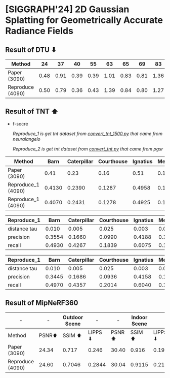 # [SIGGRAPH'24] 2D Gaussian Splatting for Geometrically Accurate Radiance Fields


## Result of DTU ⬇

| Method               | 24   | 37   | 40   | 55   | 63   | 65   | 69   | 83   | 97   | 105  | 106  | 110  | 114  | 118  | 122  | Mean | Time(min)   |
|----------------------|------|------|------|------|------|------|------|------|------|------|------|------|------|------|------|------|-------------|
| Paper (3090)         | 0.48 | 0.91 | 0.39 | 0.39 | 1.01 | 0.83 | 0.81 | 1.36 | 1.27 | 0.76 | 0.70 | 1.40 | 0.40 | 0.76 | 0.52 | 0.80 | 10.9        |
| Reproduce (4090)     | 0.50 | 0.79 | 0.36 | 0.43 | 1.39 | 0.84 | 0.80 | 1.27 | 1.25 | 0.64 | 0.66 | 1.08 | 0.42 | 0.61 | 0.55 | 0.86 | 6.6833      |

## Result of TNT ⬆

- f-socre
  
  _Reproduce_1 is get tnt dataset from [convert_tnt_1500.py](../../Preliminaries/preprocess/convert_tnt_1500.py) that came from neuralangelo_

  _Reproduce_2 is get tnt dataset from [convert_tnt.py](../../Preliminaries/preprocess/convert_tnt.py) that came from pgsr_

  
  

| Method              | Barn   | Caterpillar   | Courthouse| Ignatius   | Meetingroom   | Truck   | Mean   | Time(min)   | 
|---------------------|--------|---------------|-----------|------------|---------------|---------|--------|-------------|
| Paper (3090)        | 0.41   | 0.23          | 0.16      | 0.51       | 0.17          | 0.45    | 0.32   | 15.5        |
| Reproduce_1 (4090)  | 0.4130 | 0.2390        | 0.1287    | 0.4958     | 0.1684        | 0.4195  | 0.3107 | 10.08       | 
| Reproduce_1 (4090)  | 0.4070 | 0.2431        | 0.1278    | 0.4925     | 0.1830        | 0.4293  | 0.3138 |  10.19      | 


| Reproduce_1        | Barn   | Caterpillar   | Courthouse| Ignatius   | Meetingroom   | Truck   | Mean   |
|--------------------|--------|---------------|-----------|------------|---------------|---------|--------|
| distance tau       | 0.010  | 0.005         | 0.025     | 0.003      | 0.010         | 0.005   | 0.0097 |
| precision          | 0.3554 | 0.1660        | 0.0990    | 0.4188     | 0.1922        | 0.3453  | 0.2628 |
| recall             | 0.4930 | 0.4267        | 0.1839    | 0.6075     | 0.1499        | 0.4195  | 0.3801 |

| Reproduce_1        | Barn   | Caterpillar   | Courthouse| Ignatius   | Meetingroom   | Truck   | Mean   |
|--------------------|--------|---------------|-----------|------------|---------------|---------|--------|
| distance tau       | 0.010  | 0.005         | 0.025     | 0.003      | 0.010         | 0.005   | 0.0097 |
| precision          | 0.3445 | 0.1686        | 0.0936    | 0.4158     | 0.1907        | 0.3578  | 0.2618 |
| recall             | 0.4970 | 0.4357        | 0.2014    | 0.6040     | 0.1760        | 0.5366  | 0.4085 |

## Result of MipNeRF360

|          -        |   -   | Outdoor Scene |     -     |      -     | Indoor Scene   |         | 
|-------------------|-------|---------------|-----------|------------|---------------|---------|
| Method            | PSNR⬆ | SSIM ⬆        | LIPPS ⬇   | PSNR ⬆     | SSIM ⬆        | LIPPS ⬇ | 
|  Paper (3090)     | 24.34  | 0.717          | 0.246      | 30.40       | 0.916          | 0.195    | 
| Reproduce (4090)  | 24.60 | 0.7046         | 0.2844     | 30.04      | 0.9115         | 0.2119   | 


